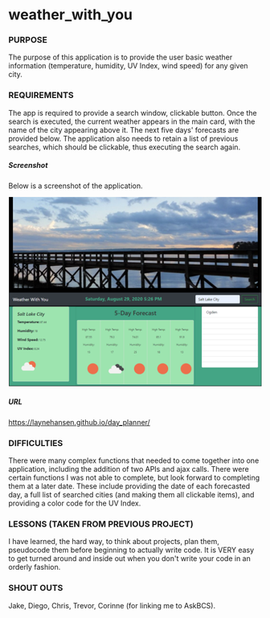 # weather_with_you

### PURPOSE

The purpose of this application is to provide the user basic weather information (temperature, humidity, UV Index, wind speed) for any given city.

### REQUIREMENTS

The app is required to provide a search window, clickable button. Once the search is executed, the current weather appears in the main card, with the name of the city appearing above it. The next five days' forecasts are provided below. The application also needs to retain a list of previous searches, which should be clickable, thus executing the search again. 

##### Screenshot

Below is a screenshot of the application.

![Weather With You App Screenshot](./assets/images/wwy_screenshot.png)

##### URL

https://laynehansen.github.io/day_planner/


### DIFFICULTIES

There were many complex functions that needed to come together into one application, including the addition of two APIs and ajax calls. There were certain functions I was not able to complete, but look forward to completing them at a later date. These include providing the date of each forecasted day, a full list of searched cities (and making them all clickable items), and providing a color code for the UV Index.

### LESSONS (TAKEN FROM PREVIOUS PROJECT)

I have learned, the hard way, to think about projects, plan them, pseudocode them before beginning to actually write code. It is VERY easy to get turned around and inside out when you don't write your code in an orderly fashion.

### SHOUT OUTS

Jake, Diego, Chris, Trevor, Corinne (for linking me to AskBCS). 




